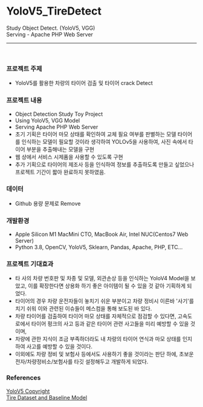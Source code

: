 # YoloV5_TireDetect
Study Object Detect. (YoloV5, VGG)<br/>
Serving - Apache PHP Web Server
<br/><hr/><br/>

### 프로젝트 주제
- YoloV5를 활용한 차량의 타이어 검출 및 타이어 crack Detect

### 프로젝트 내용
- Object Detection Study Toy Project
- Using YoloV5, VGG Model
- Serving Apache PHP Web Server
- 초기 기획은 타이어 마모 상태를 확인하여 교체 필요 여부를 판별하는 모델 타이어를 인식하는 모델이 필요할 것이라 생각하여 YOLOv5을 사용하여, 사진 속에서 타이어 부분을 추출해내는 모델을 구현
- 웹 상에서 서비스 시제품을 사용할 수 있도록 구현
- 추가 기획으로 타이어의 제조사 등을 인식하여 정보를 추출하도록 만들고 싶었으나 프로젝트 기간이 짧아 완료하지 못하였음.

### 데이터
- Github 용량 문제로 Remove

### 개발환경
- Apple Silicon M1 MacMini CTO, MacBook Air, Intel NUC(Centos7 Web Server)
- Python 3.8, OpenCV, YoloV5, Sklearn, Pandas, Apache, PHP, ETC...

### 프로젝트 기대효과
- 타 사의 차량 번호판 및 차종 및 모델, 외관손상 등을 인식하는 YoloV4 Model을 보았고, 이를 확장한다면 상용화 하기 좋은 아이템이 될 수 있을 것 같아 기획하게 되었다.
- 타이어의 경우 차량 운전자들이 놓치기 쉬운 부분이고 차량 정비시 이른바 '사기'를 치기 쉬워 이와 관련된 이슈들이 메스컴을 통해 보도된 바 있다.
- 차량 타이어를 검출하여 타이어 마모 상태를 자체적으로 점검할 수 있다면, 고속도로에서 타이어 펑크의 사고 등과 같은 타이어 관련 사고들을 미리 예방할 수 있을 것이며,
- 차량에 관한 지식이 조금 부족하더라도 내 차량의 타이어 연식과 마모 상태를 인지하여 사고를 예방할 수 있을 것이다.
- 이외에도 차량 정비 및 보험사 등에서도 사용하기 좋을 것이라는 판단 하에, 초보운전자/차량정비소/보험사를 타깃 설정해두고 개발하게 되었다.

### References
[YoloV5 Copyright](https://github.com/ultralytics/yolov5) <br/>
[Tire Dataset and Baseline Model](https://www.kaggle.com/datasets/jehanbhathena/tire-texture-image-recognition)
